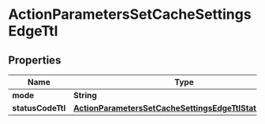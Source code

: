 # ActionParametersSetCacheSettingsEdgeTtl

## Properties
Name | Type | Description | Notes
------------ | ------------- | ------------- | -------------
**mode** | **String** |  |  [optional]
**statusCodeTtl** | [**ActionParametersSetCacheSettingsEdgeTtlStatusCodeTtl**](ActionParametersSetCacheSettingsEdgeTtlStatusCodeTtl.md) |  |  [optional]
